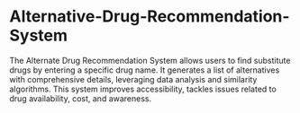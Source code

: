 # Alternative-Drug-Recommendation-System
The Alternate Drug Recommendation System allows users to find substitute drugs by entering a specific drug name. It generates a list of alternatives with comprehensive details, leveraging data analysis and similarity algorithms. This system improves accessibility, tackles issues related to drug availability, cost, and awareness.
